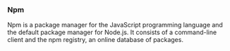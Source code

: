 ### Npm

Npm is a package manager for the JavaScript programming language and the default package manager for Node.js.
It consists of a command-line client and the npm registry, an online database of packages.

